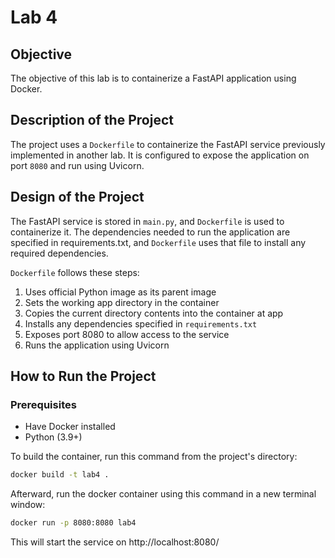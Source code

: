 # Lab 4

## Objective

The objective of this lab is to containerize a FastAPI application using Docker.

## Description of the Project

The project uses a `Dockerfile` to containerize the FastAPI service previously implemented in another lab. It is
configured to expose the application on port `8080` and run using Uvicorn.

## Design of the Project

The FastAPI service is stored in `main.py`, and `Dockerfile` is used to containerize it. The dependencies needed to run
the application are specified in requirements.txt, and `Dockerfile` uses that file to install any required dependencies.

`Dockerfile` follows these steps:
1. Uses official Python image as its parent image
2. Sets the working app directory in the container
3. Copies the current directory contents into the container at app
4. Installs any dependencies specified in `requirements.txt`
5. Exposes port 8080 to allow access to the service
6. Runs the application using Uvicorn

## How to Run the Project

### Prerequisites
* Have Docker installed
* Python (3.9+)

To build the container, run this command from the project's directory:
```bash
docker build -t lab4 .
```

Afterward, run the docker container using this command in a new terminal window:
```bash
docker run -p 8080:8080 lab4
```

This will start the service on http://localhost:8080/


